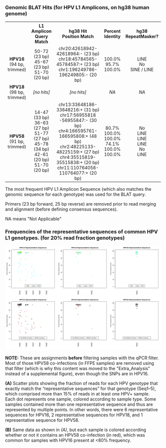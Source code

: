 ### Genomic BLAT Hits (for HPV L1 Amplicons, on hg38 human genome)

<table>
  <tbody>
    <tr>
    <tr>
	<th align="center"></th>
	<th align="center">L1 Amplicon Query Match</th>
	<th align="center">hg38 Hit</br>Position Match</th>
	<th align="center">Percent Identity</th>
	<th align="center">hg38 RepeatMasker?</th>
    </tr>
    <tr>
	<td align="center"><b>HPV16</b></br>(94 bp, trimmed)</td>
  	<td align="center">50-72 (23 bp)</br>45-67 (23 bp)</br>51-70 (20 bp)</td>
	<td align="center">chr20:42618942-42618964:- (23 bp)</br>chr18:45784565-45784587:+ (23 bp)</br>chr1:196249786-196249805:- (20 bp)</td>
	<td align="center">100.0%</br>95.7%</br>100.0%</td>
	<td align="center">LINE</br><i>No</i></br>SINE / LINE</td>
    </tr>
    <tr>
	<td align="center"><b>HPV18</b></br>(98 bp, trimmed)</td>
  	<td align="center"><i>[no hits]</i></td>
	<td align="center"><i>[no hits]</i></td>
	<td align="center"><i>NA</i></td>
	<td align="center"><i>NA</i></td>
    </tr>
    </tr>
    <tr>
	<td align="center"><b>HPV58</b></br>(91 bp, trimmed)</td>
  	<td align="center">14-47 (33 bp)</br>36-63 (27 bp)</br>51-77 (27 bp)</br>45-78 (34 bp)</br>42-61 (20 bp)</br>51-70 (20 bp)</td>
	<td align="center">chr13:33648186-33648216:+ (31 bp)</br>chr17:56955818 -56955847:- (30 bp)</br>chr4:166595761-166595808:+ (48 bp)</br>chr2:48225133-48225159:+ (27 bp)</br>chr4:35515819-35515838:+ (20 bp)</br>chr11:110764058-110764077:+ (20 bp)</td>
	<td align="center">80.7%</br>100.0%</br>100.0%</br>74.1%</br>100.0%</br>100.0%</td>
	<td align="center"><i>No</i></br>LINE</br>LINE</br>LINE</br><i>No</i></br>LINE</td>
    </tr>
</tbody>
</table>

The most frequent HPV L1 Amplicon Sequence (which also matches the genomic sequence for each genotype) was used for the BLAT query.

Primers (23 bp forward, 25 bp reverse) are removed prior to read merging and alignment (before defining consensus sequences).

NA means "Not Applicable"

### Frequencies of the representative sequences of common HPV L1 genotypes. (for 20% read fraction genotypes)


![SNPs with HPV58 co-infections](HPV_genotype_divergence.png "SNPs with HPV58 co-infections")

**NOTE:** These are assignments **before** filtering samples with the qPCR filter.  Most of those HPV58 co-infections (in FFPE samples) are removed using that filter (which is why this content was moved to the "Extra_Analysis" instead of a supplemental figure), even though the SNPs are in HPV16.

**(A)** Scatter plots showing the fraction of reads for each HPV genotype that exactly match the “representative sequences” for that genotype (Seq1–5), which comprised more than 15% of reads in at least one HPV+ sample. Each dot represents one sample, colored according to sample type. Some samples contained more than one representative sequence and thus are represented by multiple points.  In other words, there were 6 representative sequences for HPV16, 2 representative sequences for HPV18, and 1 representative sequence for HPV58.

**(B)** Same data as shown in *(A)*, but each sample is colored according whether or not it contains an HPV58 co-infection (in red), which was common for samples with HPV16 present at <80% frequency. 


